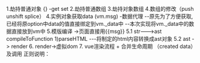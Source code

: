 1.劫持普通对象 {} -get set
2.劫持普通数组
3.劫持对象数组
4.数组的修改（push unshift splice）
4.实例对象获取data (vm.msg) -数据代理
  --原先为了方便获取,已经将原option中data的值直接绑定到vm._data中
  --本次实现将vm._data中的数据直接放到vm中
5.模版编译 ->页面直接用{{msg}}
  5.1 str--->ast compileToFunction
    1)parseHTML ---将制定的html内容转换成ast对象
  5.2 ast -> render
6. render->虚拟dom
7. vue渲染流程 + 合并生命周期 （created data）及调用
正则说明：
